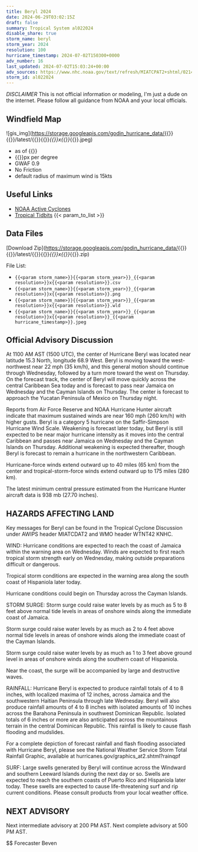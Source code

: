 ```yaml
---
title: Beryl 2024
date: 2024-06-29T03:02:15Z
draft: false
summary: Tropical System al022024
disable_share: true
storm_name: beryl
storm_year: 2024
resolution: 100
hurricane_timestamp: 2024-07-02T150300+0000
adv_number: 16
last_updated: 2024-07-02T15:03:24+00:00
adv_sources: https://www.nhc.noaa.gov/text/refresh/MIATCPAT2+shtml/021440.shtml;https://www.nhc.noaa.gov/refresh/graphics_at2+shtml/144425.shtml?cone
storm_id: al022024
---
```

*DISCLAIMER* This is not official information or modeling, I'm just a dude on the internet.  Please follow all guidance from NOAA and your local officials.

## Windfield Map
![gis_img](https://storage.googleapis.com/godin_hurricane_data/{{<param storm_name>}}{{<param storm_year>}}/latest/{{<param storm_name>}}{{<param storm_year>}}_{{<param resolution>}}x{{<param resolution>}}_{{<param hurricane_timestamp>}}.jpeg)

- as of {{<param last_updated>}}
- {{<param resolution>}}px per degree
- GWAF 0.9
- No Friction
- default radius of maximum wind is 15kts

## Useful Links
- [NOAA Active Cyclones](https://www.nhc.noaa.gov/)
- [Tropical Tidbits](https://www.tropicaltidbits.com/storminfo/)
{{< param_to_list >}}

## Data Files
[Download Zip](https://storage.googleapis.com/godin_hurricane_data/{{<param storm_name>}}{{<param storm_year>}}/latest/{{<param storm_name>}}{{<param storm_year>}}_{{<param resolution>}}x{{<param resolution>}}_{{<param hurricane_timestamp>}}.zip)

File List:
- `{{<param storm_name>}}{{<param storm_year>}}_{{<param resolution>}}x{{<param resolution>}}.csv`
- `{{<param storm_name>}}{{<param storm_year>}}_{{<param resolution>}}x{{<param resolution>}}.png`
- `{{<param storm_name>}}{{<param storm_year>}}_{{<param resolution>}}x{{<param resolution>}}.wld`
- `{{<param storm_name>}}{{<param storm_year>}}_{{<param resolution>}}x{{<param resolution>}}_{{<param hurricane_timestamp>}}.jpeg`


## Official Advisory Discussion
At 1100 AM AST (1500 UTC), the center of Hurricane Beryl was located 
near latitude 15.3 North, longitude 68.9 West. Beryl is moving 
toward the west-northwest near 22 mph (35 km/h), and this general 
motion should continue through Wednesday, followed by a turn more 
toward the west on Thursday.  On the forecast track, the center of 
Beryl will move quickly across the central Caribbean Sea today and 
is forecast to pass near Jamaica on Wednesday and the Cayman Islands 
on Thursday.  The center is forecast to approach the Yucatan 
Peninsula of Mexico on Thursday night.
 
Reports from Air Force Reserve and NOAA Hurricane Hunter aircraft 
indicate that maximum sustained winds are near 160 mph (260 km/h) 
with higher gusts.  Beryl is a category 5 hurricane on the 
Saffir-Simpson Hurricane Wind Scale.  Weakening is forecast later 
today, but Beryl is still expected to be near major hurricane 
intensity as it moves into the central Caribbean and passes near 
Jamaica on Wednesday and the Cayman Islands on Thursday. Additional 
weakening is expected thereafter, though Beryl is forecast to remain 
a hurricane in the northwestern Caribbean.
 
Hurricane-force winds extend outward up to 40 miles (65 km) from the
center and tropical-storm-force winds extend outward up to 175 miles
(280 km).
 
The latest minimum central pressure estimated from the Hurricane 
Hunter aircraft data is 938 mb (27.70 inches).
 
 
HAZARDS AFFECTING LAND
----------------------
Key messages for Beryl can be found in the Tropical Cyclone
Discussion under AWIPS header MIATCDAT2 and WMO header WTNT42 KNHC.
 
WIND:  Hurricane conditions are expected to reach the coast of
Jamaica within the warning area on Wednesday.  Winds are expected to
first reach tropical storm strength early on Wednesday, making
outside preparations difficult or dangerous.
 
Tropical storm conditions are expected in the warning area along the
south coast of Hispaniola later today.
 
Hurricane conditions could begin on Thursday across the Cayman
Islands.
 
STORM SURGE:  Storm surge could raise water levels by as much as 5
to 8 feet above normal tide levels in areas of onshore winds along
the immediate coast of Jamaica.
 
Storm surge could raise water levels by as much as 2 to 4 feet
above normal tide levels in areas of onshore winds along the
immediate coast of the Cayman Islands.
 
Storm surge could raise water levels by as much as 1 to 3 feet above
ground level in areas of onshore winds along the southern coast of
Hispaniola.
 
Near the coast, the surge will be accompanied by large and
destructive waves.
 
RAINFALL:  Hurricane Beryl is expected to produce rainfall totals of 
4 to 8 inches, with localized maxima of 12 inches, across Jamaica 
and the southwestern Haitian Peninsula through late Wednesday. Beryl 
will also produce rainfall amounts of 4 to 8 inches with isolated 
amounts of 10 inches across the Barahona Peninsula in southwest 
Dominican Republic. Isolated totals of 6 inches or more are also 
anticipated across the mountainous terrain in the central Dominican 
Republic. This rainfall is likely to cause flash flooding and 
mudslides.
 
For a complete depiction of forecast rainfall and flash flooding
associated with Hurricane Beryl, please see the National Weather
Service Storm Total Rainfall Graphic, available at
hurricanes.gov/graphics_at2.shtml?rainqpf
 
SURF:  Large swells generated by Beryl will continue across the 
Windward and southern Leeward Islands during the next day or so. 
Swells are expected to reach the southern coasts of Puerto Rico and 
Hispaniola later today. These swells are expected to cause 
life-threatening surf and rip current conditions. Please consult 
products from your local weather office.
 
 
NEXT ADVISORY
-------------
Next intermediate advisory at 200 PM AST.
Next complete advisory at 500 PM AST.
 
$$
Forecaster Beven